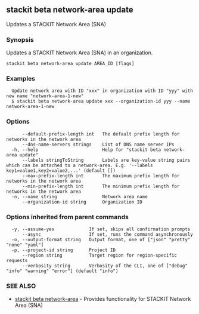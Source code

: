 ## stackit beta network-area update

Updates a STACKIT Network Area (SNA)

### Synopsis

Updates a STACKIT Network Area (SNA) in an organization.

```
stackit beta network-area update AREA_ID [flags]
```

### Examples

```
  Update network area with ID "xxx" in organization with ID "yyy" with new name "network-area-1-new"
  $ stackit beta network-area update xxx --organization-id yyy --name network-area-1-new
```

### Options

```
      --default-prefix-length int   The default prefix length for networks in the network area
      --dns-name-servers strings    List of DNS name server IPs
  -h, --help                        Help for "stackit beta network-area update"
      --labels stringToString       Labels are key-value string pairs which can be attached to a network-area. E.g. '--labels key1=value1,key2=value2,...' (default [])
      --max-prefix-length int       The maximum prefix length for networks in the network area
      --min-prefix-length int       The minimum prefix length for networks in the network area
  -n, --name string                 Network area name
      --organization-id string      Organization ID
```

### Options inherited from parent commands

```
  -y, --assume-yes             If set, skips all confirmation prompts
      --async                  If set, runs the command asynchronously
  -o, --output-format string   Output format, one of ["json" "pretty" "none" "yaml"]
  -p, --project-id string      Project ID
      --region string          Target region for region-specific requests
      --verbosity string       Verbosity of the CLI, one of ["debug" "info" "warning" "error"] (default "info")
```

### SEE ALSO

* [stackit beta network-area](./stackit_beta_network-area.md)	 - Provides functionality for STACKIT Network Area (SNA)

